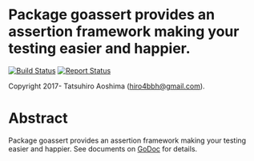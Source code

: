 # Package goassert provides an assertion framework making your testing easier and happier.
[![Build Status](https://travis-ci.org/hiro4bbh/go-assert.svg?branch=master)](https://travis-ci.org/hiro4bbh/go-assert)
[![Report Status](https://goreportcard.com/badge/github.com/hiro4bbh/go-assert)](https://goreportcard.com/report/github.com/hiro4bbh/go-assert)

Copyright 2017- Tatsuhiro Aoshima (hiro4bbh@gmail.com).

# Abstract
Package goassert provides an assertion framework making your testing easier and happier.
See documents on [GoDoc](https://godoc.org/github.com/hiro4bbh/go-assert) for details.

